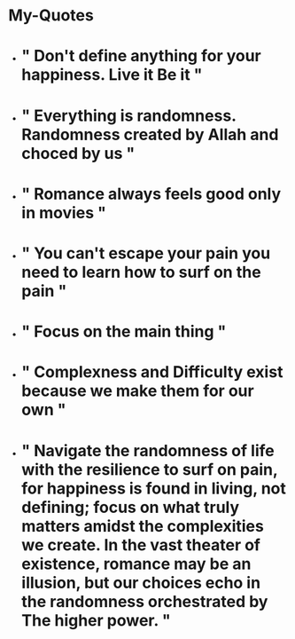 # My-Quotes

- # " Don't define anything for your happiness. Live it Be it "
- # " Everything is randomness. Randomness created by Allah and choced by us "
- # " Romance always feels good only in movies "
- # " You can't escape your pain you need to learn how to surf on the pain "
- # " Focus on the main thing " 
- # " Complexness and Difficulty exist because we make them for our own "

- # " Navigate the randomness of life with the resilience to surf on pain, for happiness is found in living, not defining; focus on what truly matters amidst the complexities we create. In the vast theater of existence, romance may be an illusion, but our choices echo in the randomness orchestrated by The higher power. "
